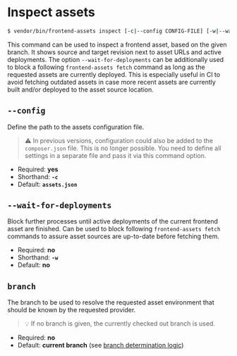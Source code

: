 # Inspect assets

```bash
$ vendor/bin/frontend-assets inspect [-c|--config CONFIG-FILE] [-w|--wait-for-deployments] [<branch>]
```

This command can be used to inspect a frontend asset, based on the given branch.
It shows source and target revision next to asset URLs and active deployments.
The option `--wait-for-deployments` can be additionally used to block a
following `frontend-assets fetch` command as long as the requested assets are
currently deployed. This is especially useful in CI to avoid fetching outdated
assets in case more recent assets are currently built and/or deployed to the
asset source location.

## `--config`

Define the path to the assets configuration file.

> :warning: In previous versions, configuration could also be added to the `composer.json`
> file. This is no longer possible. You need to define all settings in a separate file
> and pass it via this command option.

* Required: **yes**
* Shorthand: **`-c`**
* Default: **`assets.json`**

## `--wait-for-deployments`

Block further processes until active deployments of the current frontend asset
are finished. Can be used to block following `frontend-assets fetch` commands
to assure asset sources are up-to-date before fetching them.

* Required: **no**
* Shorthand: **`-w`**
* Default: **no**

## `branch`

The branch to be used to resolve the requested asset environment that should be known
by the requested provider.

> :bulb: If no branch is given, the currently checked out branch is used.

* Required: **no**
* Default: **current branch** (see [branch determination logic](../config/environments.md#branch-determination-logic))

